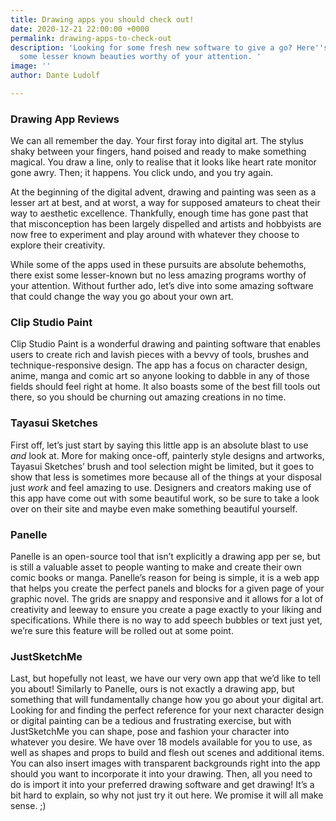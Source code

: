 ```yaml
---
title: Drawing apps you should check out!
date: 2020-12-21 22:00:00 +0000
permalink: drawing-apps-to-check-out
description: 'Looking for some fresh new software to give a go? Here''s a list of
  some lesser known beauties worthy of your attention. '
image: ''
author: Dante Ludolf

---
```

### Drawing App Reviews

We can all remember the day. Your first foray into digital art. The stylus shaky between your fingers, hand poised and ready to make something magical. You draw a line, only to realise that it looks like heart rate monitor gone awry. Then; it happens. You click undo, and you try again.

At the beginning of the digital advent, drawing and painting was seen as a lesser art at best, and at worst, a way for supposed amateurs to cheat their way to aesthetic excellence. Thankfully, enough time has gone past that that misconception has been largely dispelled and artists and hobbyists are now free to experiment and play around with whatever they choose to explore their creativity.

While some of the apps used in these pursuits are absolute behemoths, there exist some lesser-known but no less amazing programs worthy of your attention. Without further ado, let’s dive into some amazing software that could change the way you go about your own art.

### **Clip Studio Paint**

Clip Studio Paint is a wonderful drawing and painting software that enables users to create rich and lavish pieces with a bevvy of tools, brushes and technique-responsive design. The app has a focus on character design, anime, manga and comic art so anyone looking to dabble in any of those fields should feel right at home. It also boasts some of the best fill tools out there, so you should be churning out amazing creations in no time.

### **Tayasui Sketches**

First off, let’s just start by saying this little app is an absolute blast to use _and_ look at. More for making once-off, painterly style designs and artworks, Tayasui Sketches’ brush and tool selection might be limited, but it goes to show that less is sometimes more because all of the things at your disposal just _work_ and feel amazing to use. Designers and creators making use of this app have come out with some beautiful work, so be sure to take a look over on their site and maybe even make something beautiful yourself.

### **Panelle**

Panelle is an open-source tool that isn’t explicitly a drawing app per se, but is still a valuable asset to people wanting to make and create their own comic books or manga. Panelle’s reason for being is simple, it is a web app that helps you create the perfect panels and blocks for a given page of your graphic novel. The grids are snappy and responsive and it allows for a lot of creativity and leeway to ensure you create a page exactly to your liking and specifications. While there is no way to add speech bubbles or text just yet, we’re sure this feature will be rolled out at some point.

### **JustSketchMe**

Last, but hopefully not least, we have our very own app that we’d like to tell you about! Similarly to Panelle, ours is not exactly a drawing app, but something that will fundamentally change how you go about your digital art. Looking for and finding the perfect reference for your next character design or digital painting can be a tedious and frustrating exercise, but with JustSketchMe you can shape, pose and fashion your character into whatever you desire. We have over 18 models available for you to use, as well as shapes and props to build and flesh out scenes and additional items. You can also insert images with transparent backgrounds right into the app should you want to incorporate it into your drawing. Then, all you need to do is import it into your preferred drawing software and get drawing! It’s a bit hard to explain, so why not just try it out here. We promise it will all make sense. ;)